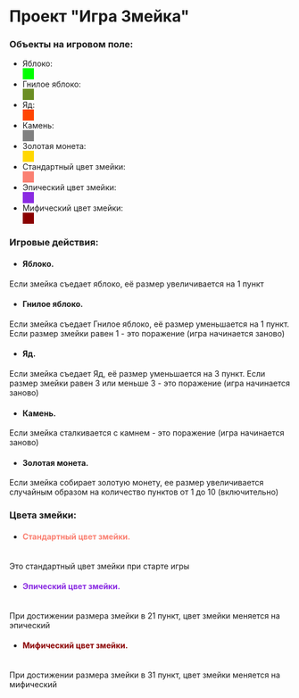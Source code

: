 # Проект "Игра Змейка"

### Объекты на игровом поле:
* Яблоко: <div style='width: 20px; height: 20px; background-color: rgb(0, 255, 0)' ></div> 
* Гнилое яблоко: <div style='width: 20px; height: 20px; background-color: rgb(107, 142, 35)' ></div> 
* Яд: <div style='width: 20px; height: 20px; background-color: rgb(255, 69, 0)' ></div> 
* Камень: <div style='width: 20px; height: 20px; background-color: rgb(128, 128, 128)' ></div> 
* Золотая монета: <div style='width: 20px; height: 20px; background-color: rgb(255, 215, 0)' ></div> 
* Стандартный цвет змейки: <div style='width: 20px; height: 20px; background-color: rgb(250, 128, 114)' ></div> 
* Эпический цвет змейки: <div style='width: 20px; height: 20px; background-color: rgb(138, 43, 226)' ></div> 
* Мифический цвет змейки: <div style='width: 20px; height: 20px; background-color: rgb(139, 0, 0)' ></div> 

### Игровые действия:
* #### Яблоко. <br>
Если змейка съедает яблоко, её размер увеличивается на 1 пункт
* #### Гнилое яблоко. <br>
Если змейка съедает Гнилое яблоко, её размер уменьшается на 1 пункт. Если размер змейки равен 1 - это поражение (игра начинается заново)
* #### Яд. <br>
Если змейка съедает Яд, её размер уменьшается на 3 пункт. Если размер змейки равен 3 или меньше 3 - это поражение (игра начинается заново)
* #### Камень. <br>
Если змейка сталкивается с камнем - это поражение (игра начинается заново)
* #### Золотая монета. <br>
Если змейка собирает золотую монету, ее размер увеличивается случайным образом на количество пунктов от 1 до 10 (включительно)

### Цвета змейки:
* #### <div style='color: rgb(250, 128, 114)'>Стандартный цвет змейки.</div> <br>
Это стандартный цвет змейки при старте игры
* #### <div style='color: rgb(138, 43, 226)'>Эпический цвет змейки.</div> <br>
При достижении размера змейки в 21 пункт, цвет змейки меняется на эпический
* #### <div style='color: rgb(139, 0, 0)'>Мифический цвет змейки.</div> <br>
При достижении размера змейки в 31 пункт, цвет змейки меняется на мифический